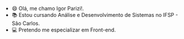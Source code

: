 - 😄 Olá, me chamo Igor Parizi!.
- 📚 Estou cursando Análise e Desenvolvimento de Sistemas no IFSP - São Carlos.
- 💻 Pretendo me especializar em Front-end.
<!---
pariziigor/pariziigor is a ✨ special ✨ repository because its `README.md` (this file) appears on your GitHub profile.
You can click the Preview link to take a look at your changes.
--->
